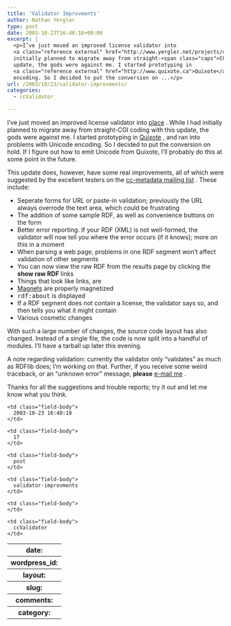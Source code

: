 ```yaml
---
title: 'Validator Improvments'
author: Nathan Yergler
type: post
date: 2003-10-23T16:40:18+00:00
excerpt: |
  <p>I’ve just moved an improved license validator into
  <a class="reference external" href="http://www.yergler.net/projects/ccvalidator">place</a> . While I had
  initially planned to migrate away from straight-<span class="caps">CGI</span> coding with this
  update, the gods were against me. I started prototyping in
  <a class="reference external" href="http://www.quixote.ca">Quixote</a> , and ran into problems with Unicode
  encoding. So I decided to put the conversion on ...</p>
url: /2003/10/23/validator-improvments/
categories:
  - ccValidator

---
```

I’ve just moved an improved license validator into [place][1]  . While I had initially planned to migrate away from straight-<span class="caps">CGI</span> coding with this update, the gods were against me. I started prototyping in [Quixote][2]  , and ran into problems with Unicode encoding. So I decided to put the conversion on hold. If I figure out how to emit Unicode from Quixote, I’ll probably do this at some point in the future.

This update does, however, have some real improvements, all of which were suggested by the excellent testers on the [cc-metadata mailing list][3] . These include:

<ul class="simple">
  <li>
    Seperate forms for <span class="caps">URL</span> or paste-in validation; previously the <span class="caps">URL</span> always overrode the text area, which could be frustrating
  </li>
  <li>
    The addition of some sample <span class="caps">RDF</span>, as well as convenience buttons on the form
  </li>
  <li>
    Better error reporting. If your <span class="caps">RDF</span> (<span class="caps">XML</span>) is not well-formed, the validator will now tell you where the error occurs (if it knows); more on this in a moment
  </li>
  <li>
    When parsing a web page, problems in one <span class="caps">RDF</span> segment won’t affect validation of other segments
  </li>
  <li>
    You can now view the raw <span class="caps">RDF</span> from the results page by clicking the <strong>show raw <span class="caps">RDF</span></strong> links
  </li>
  <li>
    Things that look like links, are
  </li>
  <li>
    <a class="reference external" href="http://magnet-uri.sourceforge.net">Magnets</a> are properly magnetized
  </li>
  <li>
    <tt class="docutils literal">rdf:about</tt> is displayed
  </li>
  <li>
    If a <span class="caps">RDF</span> segment does not contain a license, the validator says so, and then tells you what it might contain
  </li>
  <li>
    Various cosmetic changes
  </li>
</ul>

With such a large number of changes, the source code layout has also changed. Instead of a single file, the code is now split into a handful of modules. I’ll have a tarball up later this evening.

A note regarding validation: currently the validator only “validates” as much as RDFlib does; I’m working on that. Further, if you receive some weird traceback, or an “unknown error” message, **please** [e-mail me][4] .

Thanks for all the suggestions and trouble reports; try it out and let me know what you think.

<table class="docutils field-list" frame="void" rules="none">
  <col class="field-name" /> <col class="field-body" /> <tr class="field">
    <th class="field-name">
      date:
    </th>

    <td class="field-body">
      2003-10-23 16:40:18
    </td>
  </tr>

  <tr class="field">
    <th class="field-name">
      wordpress_id:
    </th>

    <td class="field-body">
      17
    </td>
  </tr>

  <tr class="field">
    <th class="field-name">
      layout:
    </th>

    <td class="field-body">
      post
    </td>
  </tr>

  <tr class="field">
    <th class="field-name">
      slug:
    </th>

    <td class="field-body">
      validator-improvments
    </td>
  </tr>

  <tr class="field">
    <th class="field-name">
      comments:
    </th>

    <td class="field-body">
    </td>
  </tr>

  <tr class="field">
    <th class="field-name">
      category:
    </th>

    <td class="field-body">
      ccValidator
    </td>
  </tr>
</table>

 [1]: http://www.yergler.net/projects/ccvalidator
 [2]: http://www.quixote.ca
 [3]: http://lists.ibiblio.org/mailman/listinfo/cc-metadata
 [4]: mailto:nathan&#64;yergler.net